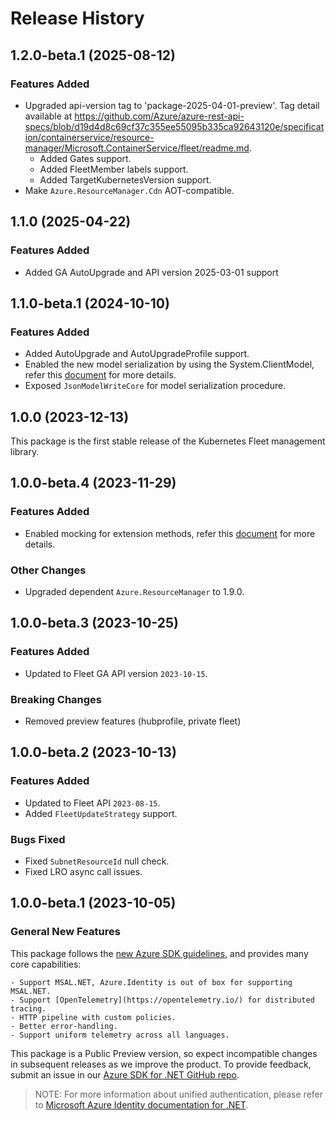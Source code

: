 # Release History

## 1.2.0-beta.1 (2025-08-12)

### Features Added

- Upgraded api-version tag to 'package-2025-04-01-preview'. Tag detail available at https://github.com/Azure/azure-rest-api-specs/blob/d19d4d8c69cf37c355ee55095b335ca92643120e/specification/containerservice/resource-manager/Microsoft.ContainerService/fleet/readme.md.
    - Added Gates support.
    - Added FleetMember labels support.
    - Added TargetKubernetesVersion support.
- Make `Azure.ResourceManager.Cdn` AOT-compatible.

## 1.1.0 (2025-04-22)

### Features Added

- Added GA AutoUpgrade and API version 2025-03-01 support

## 1.1.0-beta.1 (2024-10-10)

### Features Added

- Added AutoUpgrade and AutoUpgradeProfile support.
- Enabled the new model serialization by using the System.ClientModel, refer this [document](https://aka.ms/azsdk/net/mrw) for more details.
- Exposed `JsonModelWriteCore` for model serialization procedure.

## 1.0.0 (2023-12-13)

This package is the first stable release of the Kubernetes Fleet management library.

## 1.0.0-beta.4 (2023-11-29)

### Features Added

- Enabled mocking for extension methods, refer this [document](https://aka.ms/azsdk/net/mocking) for more details.

### Other Changes

- Upgraded dependent `Azure.ResourceManager` to 1.9.0.

## 1.0.0-beta.3 (2023-10-25)

### Features Added

- Updated to Fleet GA API version `2023-10-15`.

### Breaking Changes

- Removed preview features (hubprofile, private fleet)

## 1.0.0-beta.2 (2023-10-13)

### Features Added

- Updated to Fleet API `2023-08-15`.
- Added `FleetUpdateStrategy` support.

### Bugs Fixed

- Fixed `SubnetResourceId` null check.
- Fixed LRO async call issues.

## 1.0.0-beta.1 (2023-10-05)

### General New Features

This package follows the [new Azure SDK guidelines](https://azure.github.io/azure-sdk/general_introduction.html), and provides many core capabilities:

    - Support MSAL.NET, Azure.Identity is out of box for supporting MSAL.NET.
    - Support [OpenTelemetry](https://opentelemetry.io/) for distributed tracing.
    - HTTP pipeline with custom policies.
    - Better error-handling.
    - Support uniform telemetry across all languages.

This package is a Public Preview version, so expect incompatible changes in subsequent releases as we improve the product. To provide feedback, submit an issue in our [Azure SDK for .NET GitHub repo](https://github.com/Azure/azure-sdk-for-net/issues).

> NOTE: For more information about unified authentication, please refer to [Microsoft Azure Identity documentation for .NET](https://learn.microsoft.com/dotnet/api/overview/azure/identity-readme?view=azure-dotnet).
